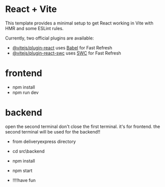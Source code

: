 
# React + Vite

This template provides a minimal setup to get React working in Vite with HMR and some ESLint rules.

Currently, two official plugins are available:

- [@vitejs/plugin-react](https://github.com/vitejs/vite-plugin-react/blob/main/packages/plugin-react/README.md) uses [Babel](https://babeljs.io/) for Fast Refresh
- [@vitejs/plugin-react-swc](https://github.com/vitejs/vite-plugin-react-swc) uses [SWC](https://swc.rs/) for Fast Refresh

# frontend
- npm install
- npm run dev

# backend
open the second terminal don't close the first terminal.  it's for frontend. the second terminal will be used for the backend!!
- from deliveryexpress directory
- cd src\backend
- npm install
- npm start

- !!!!have fun
